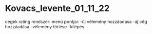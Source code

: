 # Kovacs_levente_01_11_22
cégek rating rendszer:
  menü pontjai:
    -új vélemény hozzáadása
    -új cég hozzáadása
    -vélemény törlése
    -kilépés
